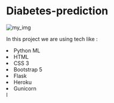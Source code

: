 # Diabetes-prediction



![my_img](https://res.cloudinary.com/grohealth/image/upload/c_fill,f_auto,fl_lossy,h_650,q_auto,w_1085/v1581695681/DCUK/Content/causes-of-diabetes.png)


In this project we are using tech like : 
<li>Python ML </li>
<li>HTML </li>
<li> CSS 3</li>
<li> Bootstrap 5 </li>
<li> Flask </li>
<li> Heroku </li>
<li> Gunicorn </li>
 l
